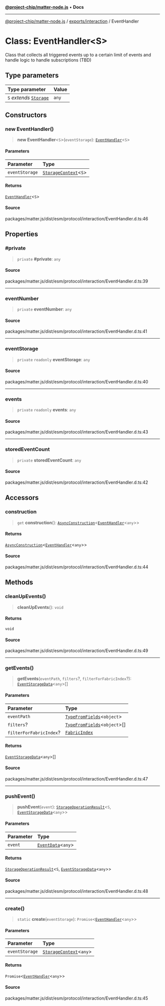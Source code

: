 [**@project-chip/matter-node.js**](../../../README.md) • **Docs**

***

[@project-chip/matter-node.js](../../../modules.md) / [exports/interaction](../README.md) / EventHandler

# Class: EventHandler\<S\>

Class that collects all triggered events up to a certain limit of events and handle logic
to handle subscriptions (TBD)

## Type parameters

| Type parameter | Value |
| :------ | :------ |
| `S` *extends* [`Storage`](../../../storage/export/interfaces/Storage.md) | `any` |

## Constructors

### new EventHandler()

> **new EventHandler**\<`S`\>(`eventStorage`): [`EventHandler`](EventHandler.md)\<`S`\>

#### Parameters

| Parameter | Type |
| :------ | :------ |
| `eventStorage` | [`StorageContext`](../../../storage/export/classes/StorageContext.md)\<`S`\> |

#### Returns

[`EventHandler`](EventHandler.md)\<`S`\>

#### Source

packages/matter.js/dist/esm/protocol/interaction/EventHandler.d.ts:46

## Properties

### #private

> `private` **#private**: `any`

#### Source

packages/matter.js/dist/esm/protocol/interaction/EventHandler.d.ts:39

***

### eventNumber

> `private` **eventNumber**: `any`

#### Source

packages/matter.js/dist/esm/protocol/interaction/EventHandler.d.ts:41

***

### eventStorage

> `private` `readonly` **eventStorage**: `any`

#### Source

packages/matter.js/dist/esm/protocol/interaction/EventHandler.d.ts:40

***

### events

> `private` `readonly` **events**: `any`

#### Source

packages/matter.js/dist/esm/protocol/interaction/EventHandler.d.ts:43

***

### storedEventCount

> `private` **storedEventCount**: `any`

#### Source

packages/matter.js/dist/esm/protocol/interaction/EventHandler.d.ts:42

## Accessors

### construction

> `get` **construction**(): [`AsyncConstruction`](../../cluster/-internal-/interfaces/AsyncConstruction.md)\<[`EventHandler`](EventHandler.md)\<`any`\>\>

#### Returns

[`AsyncConstruction`](../../cluster/-internal-/interfaces/AsyncConstruction.md)\<[`EventHandler`](EventHandler.md)\<`any`\>\>

#### Source

packages/matter.js/dist/esm/protocol/interaction/EventHandler.d.ts:44

## Methods

### cleanUpEvents()

> **cleanUpEvents**(): `void`

#### Returns

`void`

#### Source

packages/matter.js/dist/esm/protocol/interaction/EventHandler.d.ts:49

***

### getEvents()

> **getEvents**(`eventPath`, `filters`?, `filterForFabricIndex`?): [`EventStorageData`](../interfaces/EventStorageData.md)\<`any`\>[]

#### Parameters

| Parameter | Type |
| :------ | :------ |
| `eventPath` | [`TypeFromFields`](../../tlv/README.md#typefromfieldsf)\<`object`\> |
| `filters`? | [`TypeFromFields`](../../tlv/README.md#typefromfieldsf)\<`object`\>[] |
| `filterForFabricIndex`? | [`FabricIndex`](../../datatype/README.md#fabricindex) |

#### Returns

[`EventStorageData`](../interfaces/EventStorageData.md)\<`any`\>[]

#### Source

packages/matter.js/dist/esm/protocol/interaction/EventHandler.d.ts:47

***

### pushEvent()

> **pushEvent**(`event`): [`StorageOperationResult`](../../../storage/export/README.md#storageoperationresultst)\<`S`, [`EventStorageData`](../interfaces/EventStorageData.md)\<`any`\>\>

#### Parameters

| Parameter | Type |
| :------ | :------ |
| `event` | [`EventData`](../interfaces/EventData.md)\<`any`\> |

#### Returns

[`StorageOperationResult`](../../../storage/export/README.md#storageoperationresultst)\<`S`, [`EventStorageData`](../interfaces/EventStorageData.md)\<`any`\>\>

#### Source

packages/matter.js/dist/esm/protocol/interaction/EventHandler.d.ts:48

***

### create()

> `static` **create**(`eventStorage`): `Promise`\<[`EventHandler`](EventHandler.md)\<`any`\>\>

#### Parameters

| Parameter | Type |
| :------ | :------ |
| `eventStorage` | [`StorageContext`](../../../storage/export/classes/StorageContext.md)\<`any`\> |

#### Returns

`Promise`\<[`EventHandler`](EventHandler.md)\<`any`\>\>

#### Source

packages/matter.js/dist/esm/protocol/interaction/EventHandler.d.ts:45
